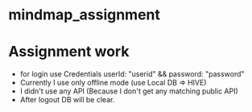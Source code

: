 # mindmap_assignment

# Assignment work

* for login use Credentials userId: "userid" && password: "password"
* Currently I use only offline mode (use Local DB => HIVE)
* I didn't use any API (Because I don't get any matching public API)
* After logout DB will be clear.
